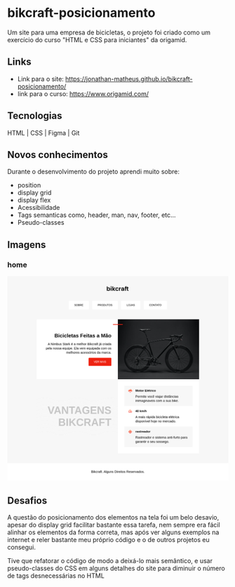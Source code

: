 # bikcraft-posicionamento
Um site para uma empresa de bicicletas, o projeto foi criado como um exercício do curso "HTML e CSS para iniciantes" da origamid.

## Links
- Link para o site: https://jonathan-matheus.github.io/bikcraft-posicionamento/
- link para o curso: https://www.origamid.com/

## Tecnologias
HTML | CSS | Figma | Git

## Novos conhecimentos
Durante o desenvolvimento do projeto aprendi muito sobre:
- position
- display grid
- display flex
- Acessibilidade
- Tags semanticas como, header, man, nav, footer, etc...
- Pseudo-classes

## Imagens
### home
![img-site](/img/img-site.png)

## Desafios
A questão do posicionamento dos elementos na tela foi um belo desavio, apesar do display grid facilitar bastante essa tarefa, nem sempre era fácil alinhar os elementos da forma correta, mas após ver alguns exemplos na internet e reler bastante meu próprio código e o de outros projetos eu consegui.

Tive que refatorar o código de modo a deixá-lo mais semântico, e usar pseudo-classes do CSS em alguns detalhes do site para diminuir o número de tags desnecessárias no HTML